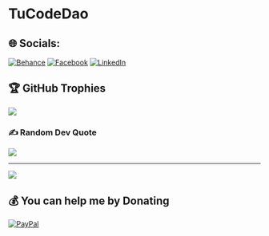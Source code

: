 #  TuCodeDao


## 🌐 Socials:
[![Behance](https://img.shields.io/badge/Behance-1769ff?logo=behance&logoColor=white)](https://behance.net/TuCodeDao) [![Facebook](https://img.shields.io/badge/Facebook-%231877F2.svg?logo=Facebook&logoColor=white)](https://facebook.com/https://www.facebook.com/tutaki304) [![LinkedIn](https://img.shields.io/badge/LinkedIn-%230077B5.svg?logo=linkedin&logoColor=white)](https://linkedin.com/in/tutaki304) 


## 🏆 GitHub Trophies
![](https://github-profile-trophy.vercel.app/?username=tutaki304&theme=radical&no-frame=false&no-bg=true&margin-w=4)

### ✍️ Random Dev Quote
![](https://quotes-github-readme.vercel.app/api?type=horizontal&theme=radical)

---
[![](https://visitcount.itsvg.in/api?id=tutaki304&icon=0&color=0)](https://visitcount.itsvg.in)

  ## 💰 You can help me by Donating
  [![PayPal](https://img.shields.io/badge/PayPal-00457C?style=for-the-badge&logo=paypal&logoColor=white)](https://paypal.me/tutaki304) 

  
<!-- Proudly created with GPRM ( https://gprm.itsvg.in ) -->
